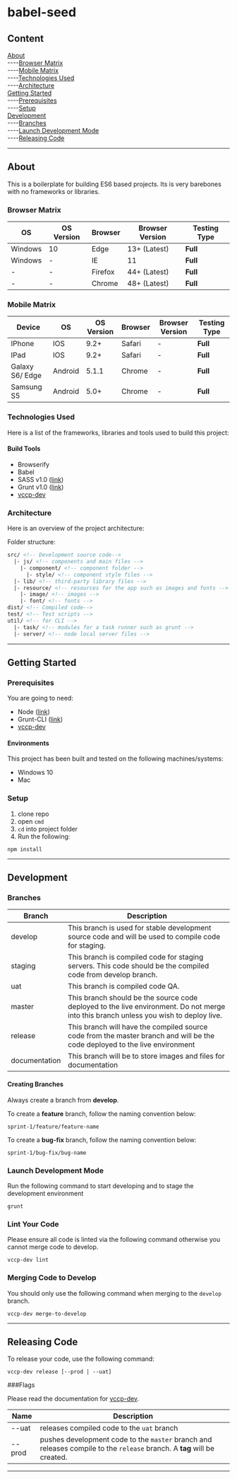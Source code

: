# babel-seed
  

## Content  
[About](#About)  
----[Browser Matrix](#BrowserMatrix)  
----[Mobile Matrix](#MobileMatrix)  
----[Technologies Used](#TechnologiesUsed)  
----[Architecture](#Architecture)  
[Getting Started](#GettingStarted)  
----[Prerequisites](#Prerequisites)  
----[Setup](#Setup)  
[Development](#Development)    
----[Branches](#Branches)   
----[Launch Development Mode](#LaunchDevelopmentMode)    
----[Releasing Code](#ReleasingCode)   

----------

## <a name="About"></a>About

This is a boilerplate for building ES6 based projects. Its is very barebones with no frameworks or libraries.


### <a name="BrowserMatrix"></a>Browser Matrix

| **OS**  | **OS Version**  |**Browser**| **Browser Version** | **Testing Type** |  
|---      |---              |---        |---                  |---               |  
|Windows  | 10              |  Edge     | 13+ (Latest)        | **Full**             |
|Windows  | -               |  IE       | 11                  | **Full**             |
| -       | -               | Firefox   | 44+ (Latest)        | **Full**             |  
| -       | -               | Chrome | 48+ (Latest)        | **Full**             |

### <a name="MobileMatrix"></a>Mobile Matrix

| **Device**  | **OS**  | **OS Version**  |**Browser**| **Browser Version** | **Testing Type** |  
|---   |---   |---              |---        |---                  |---               |  
|IPhone       | IOS     |  9.2+           | Safari    | -|**Full** |
|IPad| IOS     |  9.2+           | Safari    | -|**Full** |
|Galaxy S6/ Edge| Android |  5.1.1           | Chrome | -|**Full** |
|Samsung S5| Android |  5.0+           | Chrome | -|**Full** | 


### <a name="TechnologiesUsed"></a>Technologies Used  
Here is a list of the frameworks, libraries and tools used to build this project:  

  
#### Build Tools  

* Browserify
* Babel
* SASS v1.0 ([link](example))
* Grunt v1.0 ([link](example))
* [vccp-dev](https://github.com/vccp/vccp-dev)

### <a name="Architecture"></a>Architecture  
Here is an overview of the project architecture:  
 
Folder structure: 
 
```html
src/ <!-- Development source code-->
  |- js/ <!-- components and main files -->
    |- component/ <!-- component folder -->
      |- style/ <!-- component style files -->
  |- lib/ <!-- third-party library files -->
  |- resource/ <!-- resources for the app such as images and fonts -->
    |- image/ <!-- images -->
    |- font/ <!-- fonts -->
dist/ <!-- Compiled code-->
test/ <!-- Test scripts -->
util/ <!-- for CLI -->
  |- task/ <!-- modules for a task runner such as grunt -->
  |- server/ <!-- node local server files -->
```

----------  

## <a name="GettingStarted"></a>Getting Started  

### <a name="Prerequisites"></a>Prerequisites  
 You are going to need: 
  
 * Node  ([link](example))
 * Grunt-CLI   ([link](example))  
 * [vccp-dev](https://github.com/vccp/vccp-dev)

#### Environments  
This project has been built and tested on the following machines/systems: 

* Windows 10  
* Mac    

### <a name="Setup"></a>Setup
1. clone repo  
2. open `cmd`  
3. `cd` into project folder  
4.  Run the following:  
 
 ```shell
 npm install  
 ```

----------

## <a name="Development"></a>Development

### <a name="Branches"></a>Branches  
| **Branch**  | **Description**  |
|---      |---              |
|develop| This branch is used for stable development source code and will be used to compile code for staging.|
|staging| This branch is compiled code for staging servers. This code should be the compiled code from develop branch.|
|uat|This branch is compiled code QA.|
|master| This branch should be the source code deployed to the live environment. Do not merge into this branch unless you wish to deploy live.|
|release| This branch will have the compiled source code from the master branch and will be the code deployed to the live environment|  
|documentation| This branch will be to store images and files for documentation|

#### Creating Branches  

Always create a branch from **develop**.

To create a **feature** branch, follow the naming convention below:
```
sprint-1/feature/feature-name
```  

To create a **bug-fix** branch, follow the naming convention below:
```
sprint-1/bug-fix/bug-name
```

### <a name="LaunchDevelopmentMode"></a>Launch Development Mode

Run the following command to start developing and to stage the development environment

```shell
grunt
```

### Lint Your Code  

Please ensure all code is linted via the following command otherwise you cannot merge code to develop.  
```
vccp-dev lint
```

### Merging Code to Develop  

You should only use the following command when merging to the `develop` branch.  

```
vccp-dev merge-to-develop
```

----------

## <a name="ReleasingCode"></a>Releasing Code
To release your code, use the following command:

```
vccp-dev release [--prod | --uat]
```

###Flags  

Please read the documentation for [vccp-dev](https://github.com/vccp/vccp-dev).  

| **Name**  | **Description**  |  
|---   |---   |  
|--uat| releases compiled code to the `uat` branch|  
|--prod| pushes development code to the `master` branch and releases compile to the `release` branch. A **tag** will be created. |  
  
----------

